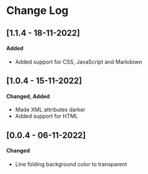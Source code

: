 # Change Log

## [1.1.4 - 18-11-2022]
#### Added

- Added support for CSS, JavaScript and Markdown

## [1.0.4 - 15-11-2022]
#### Changed, Added

- Made XML attributes darker
- Added support for HTML

## [0.0.4 - 06-11-2022]
#### Changed

- Line folding background color to transparent

